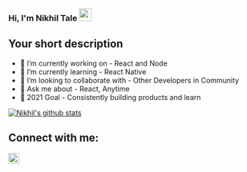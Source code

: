 ### Hi, I'm Nikhil Tale <img src="https://media.giphy.com/media/hvRJCLFzcasrR4ia7z/giphy.gif" width="25px">

## Your short description
- 🔭 I’m currently working on - React and Node
- 🌱 I’m currently learning - React Native
- 👯 I’m looking to collaborate with - Other Developers in Community
- 💬 Ask me about - React, Anytime
- 🥅 2021 Goal - Consistently building products and learn

<!-- ❔❔❔❔ means username in below README.md -->
<!-- Also feel free to update second URL to any URL -->
[![Nikhil's github stats](https://github-readme-stats.vercel.app/api?username=nikhilgurjar&count_private=true&include_all_commits=true&theme=radical)](https://google.com)

## Connect with me:
[<img align="left" alt="codeSTACKr | LinkedIn" width="22px" src="https://cdn.jsdelivr.net/npm/simple-icons@v3/icons/linkedin.svg" />][linkedin]
<br />

<!-- Optional if you have blogs -->

<!-- This section you create this variables that are used above -->

[linkedin]: https://www.linkedin.com/in/nikhil-tale-41b5a7173/
